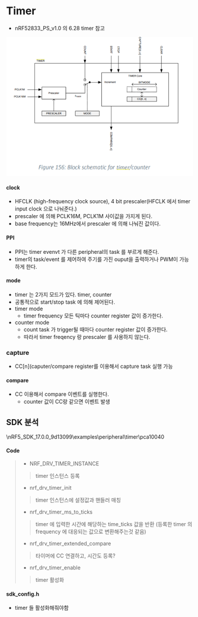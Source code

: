 # Timer



- nRF52833_PS_v1.0 의 6.28 timer 참고

![image-20210510140912756](README.assets/image-20210510140912756.png)



#### clock

- HFCLK (high-frequency clock source), 4 bit prescaler(HFCLK 에서 timer input clock 으로 나눠준다.)
- prescaler 에 의해 PCLK16M, PCLK1M 사이값을 가지게 된다.
- base frequency는 16MHz에서 prescaler 에 의해 나눠진 값이다.



#### PPI

- PPI는 timer evenvt 가 다른 peripheral의 task 를 부르게 해준다.
- timer의 task/event 를 제어하여 주기를 가진 ouput을 출력하거나 PWM이 가능하게 한다.



#### mode

- timer 는 2가지 모드가 있다. timer, counter
- 공통적으로 start/stop task 에 의해 제어된다.
- timer mode
  - timer frequency 모든 틱마다 counter register 값이 증가한다.
- counter mode
  - count task 가 trigger될 때마다 counter register 값이 증가한다.
  - 따라서 timer freqency 랑 prescaler 를 사용하지 않는다.



### capture

- CC[n](caputer/compare register를 이용해서 capture task 실행 가능



#### compare

- CC 이용해서 compare 이벤트를 실행한다.
  - counter 값이 CC랑 같으면 이벤트 발생





## SDK 분석

\nRF5_SDK_17.0.0_9d13099\examples\peripheral\timer\pca10040



#### Code

> - NRF_DRV_TIMER_INSTANCE
>
> >  timer 인스턴스 등록
>
> - nrf_drv_timer_init
>
> > timer 인스턴스에 설정값과 핸들러 매칭
>
> - nrf_drv_timer_ms_to_ticks
>
> > timer 에 입력한 시간에 해당하는 time_ticks 값을 반환 (등록한 timer 의 frequency 에 대응되는 값으로 변환해주는것 같음)
>
> - nrf_drv_timer_extended_compare
>
> > 타이머에 CC 연결하고, 시간도 등록?
>
> - nrf_drv_timer_enable
>
> > timer 활성화



#### sdk_config.h

- timer 들 활성화해줘야함








